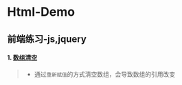 # Html-Demo
## 前端练习-js,jquery

#### 1. [数组清空](\HtmlDemo\WebContent\arrayClear)
> - 通过`重新赋值`的方式清空数组，会导致数组的引用改变
